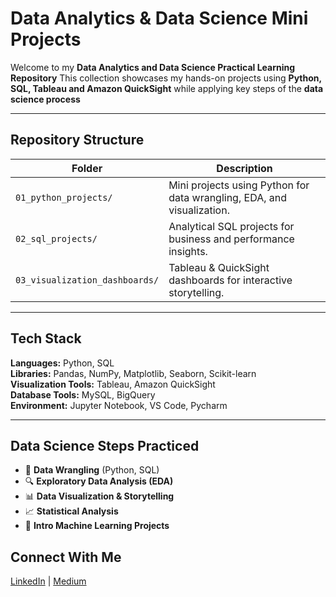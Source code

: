 # Data Analytics & Data Science Mini Projects

Welcome to my **Data Analytics and Data Science Practical Learning Repository**
This collection showcases my hands-on projects using **Python, SQL, Tableau and Amazon QuickSight**  while applying key steps of the **data science process**

---

## **Repository Structure**

| Folder | Description |
|--------|--------------|
| `01_python_projects/` | Mini projects using Python for data wrangling, EDA, and visualization. |
| `02_sql_projects/` | Analytical SQL projects for business and performance insights. |
| `03_visualization_dashboards/` | Tableau & QuickSight dashboards for interactive storytelling. |

---

## **Tech Stack**

**Languages:** Python, SQL  
**Libraries:** Pandas, NumPy, Matplotlib, Seaborn, Scikit-learn  
**Visualization Tools:** Tableau, Amazon QuickSight  
**Database Tools:** MySQL, BigQuery   
**Environment:** Jupyter Notebook, VS Code, Pycharm

---

## **Data Science Steps Practiced**

- 🧹 **Data Wrangling** (Python, SQL)
- 🔍 **Exploratory Data Analysis (EDA)**
- 📊 **Data Visualization & Storytelling**
- 📈 **Statistical Analysis**
- 🤖 **Intro Machine Learning Projects**


## **Connect With Me**
[LinkedIn](https://www.linkedin.com/in/nwangumaemmanuel/) | [Medium](https://medium.com/@Emar7)
